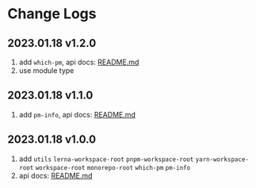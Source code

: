 # Change Logs

## 2023.01.18 v1.2.0

1. add `which-pm`, api docs: [README.md](https://github.com/saqqdy/node-kit/tree/master/packages/which-pm#readme)
2. use module type

## 2023.01.18 v1.1.0

1. add `pm-info`, api docs: [README.md](https://github.com/saqqdy/node-kit/tree/master/packages/pm-info#readme)

## 2023.01.18 v1.0.0

1. add `utils` `lerna-workspace-root` `pnpm-workspace-root` `yarn-workspace-root` `workspace-root` `monorepo-root` `which-pm` `pm-info`
2. api docs: [README.md](./README.md)
